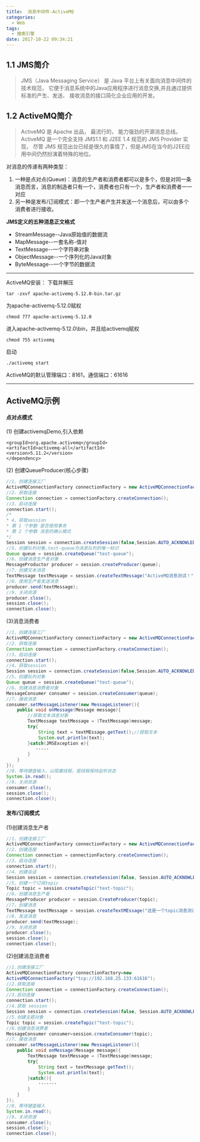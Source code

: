 ```yaml
---
title:  消息中间件-ActiveMQ
categories:
  - Web
tags:
  - 搜索引擎
date: 2017-10-22 09:34:21
---
```


## 1.1 JMS简介
>JMS（Java Messaging Service） 是 Java 平台上有关面向消息中间件的技术规范， 它便于消息系统中的Java应用程序进行消息交换,并且通过提供标准的产生、发送、 接收消息的接口简化企业应用的开发。

## 1.2 ActiveMQ简介
>ActiveMQ 是 Apache 出品， 最流行的， 能力强劲的开源消息总线。 ActiveMQ 是一个完全支持 JMS1.1 和 J2EE 1.4 规范的 JMS Provider 实现， 尽管 JMS 规范出台已经是很久的事情了，但是JMS在当今的J2EE应用中间仍然扮演着特殊的地位。

对消息的传递有两种类型：

1.  一种是点对点(Queue)：消息的生产者和消费者都可以是多个，但是对同一条消息而言，消息的制造者只有一个，消费者也只有一个，生产者和消费者一一对应
2. 另一种是发布/订阅模式：即一个生产者产生并发送一个消息后，可以由多个消费者进行接收。

**JMS定义的五种消息正文格式**

* StreamMessage--Java原始值的数据流
* MapMessage--一套名称-值对
* TextMessage--一个字符串对象
* ObjectMessage--一个序列化的Java对象
* ByteMessage--一个字节的数据流

---
ActiveMQ安装：
下载并解压
```shell
tar -zxvf apache-activemq-5.12.0-bin.tar.gz
```
为apache-activemq-5.12.0赋权
```shell
chmod 777 apache-activemq-5.12.0
```
进入apache-activemq-5.12.0\bin，并且给activemq赋权
```shell
chmod 755 activemq 
```
启动
```shell
./activemq start
```
ActiveMQ的默认管理端口：8161，通信端口：61616

---
## ActiveMQ示例

#### 点对点模式
(1) 创建activemqDemo,引入依赖

```<dependency>
<groupId>org.apache.activemq</groupId>
<artifactId>activemq-all</artifactId>
<version>5.11.2</version>
</dependency>
```
(2) 创建QueueProducer(核心步骤)
```java
//1、创建连接工厂
ActiveMQConnectionFactory connectionFactory = new ActiveMQConnectionFaction("tcp://192.168.25.133:61616");
//2、获取连接
Connection connection = connectionFactory.createConnection();
//3、启动连接
connection.start();
/*
* 4、获取session
* 第 1 个参数 是否使用事务
* 第 2 个参数 消息的确认模式
*/
Session session = connection.createSession(false,Session.AUTO_ACKNOWLEDGE);
//5、创建队列对象,test-queue为消息队列的唯一标识
Queue queue = session.createQueue("test-queue");
//6、创建消息生产者对象
MessageProductor producer = session.createProducer(queue);
//7、创建文本消息
TextMessage textMessage = session.createTextMessage("ActiveMQ消息测试！");
//8、使用生产者发送消息
producer.send(textMessage);
//9、关闭资源
producer.close();
session.close();
connection.close();
```

(3)消息消费者
```java
//1、创建连接工厂
ActiveMQConnectionFactory connectionFactory = new ActiveMQConnectionFactory("tcp://192.168.25.133:61616");
//2、获取连接
Connection connection = connectionFactory.createConnection();
//3、启动连接
connection.start();
//4、获取session
Session session = connection.createSession(false,Session.AUTO_ACKNOWLEDGE);
//5、创建队列对象
Queue queue = session.createQueue("test-queue");
//6、创建消息消费者对象
MessageConsumer consumer = session.createConsumer(queue);
//7、接收消息
consumer.setMessageListener(new MessageListener(){
    public void onMessage(Message message){
        //获取文本消息对象
        TextMessage textMessage = (TextMessage)message;
        try{
            String text = textMEssage.getText();//提取文本
            System.out.println(text);
        }catch(JMSException e){
           ·····
        }
    }
});
//8、等待键盘输入，以阻塞线程，是线程保持监听状态
System.in.read();
//9、关闭资源
consumer.close();
session.close();
connection.close();
```

#### 发布/订阅模式

(1)创建消息生产者

```java
//1、创建连接工厂
ActiveMQConnectionFactory connectionFactory = new ActiveMQConnectionFactory("tcp://192.168.25.133:61616");
//2、创建连接
Connection connection = connectionFactory.createConnection();
//3、启动连接
connection.start();
//4、创建会话
Session session = connection.createSession(false, Session.AUTO_ACKNOWLEDGE);
//5、创建一个订阅topic
Topic topic = session.createTopic("text-topic");
//6、创建消息生产者
MessageProducer producer = session.CreateProducer(topic);
//7、创建消息
TextMessage textMessage = session.createTextMEssage("这是一个topic消息测试");
//8、发送消息
producer.send(textMessage);
//9、关闭资源
producer.close();
session.close();
connection.close();
```
(2)创建消息消费者
```java
//1.创建连接工厂
ActiveMQConnectionFactory connectionFactory=new
ActiveMQConnectionFactory("tcp://192.168.25.133:61616");
//2.获取连接
Connection connection = connectionFactory.createConnection();
//3.启动连接
connection.start();
//4.获取 session
Session session = connection.createSession(false, Session.AUTO_ACKNOWLEDGE);
//5.创建主题对象
Topic topic = session.createTopic("test-topic");
//6.创建消息消费者
MessageConsumer consumer=session.createConsumer(topic);
//7、接收消息
consumer.setMessageListener(new MessageListener(){
    public void onMessage(Message message){
        TextMessage textMessage = (TextMessage)message;
        try{
            String text = textMessage.getText();
            System.out.println(text);
        }catch(){
            ·······
        }
    }
});
//8、等待键盘输入
System.in.read();
//9、关闭资源
consumer.close();
session.close();
connection.close();
```
